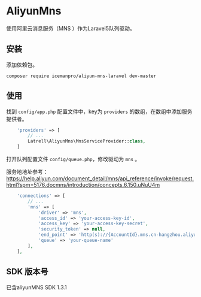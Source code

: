 
AliyunMns
======

使用阿里云消息服务（MNS ）作为Laravel5队列驱动。

## 安装

添加依赖包。

```
composer require icemanpro/aliyun-mns-laravel dev-master
```

## 使用

找到 `config/app.php` 配置文件中，key为 `providers` 的数组，在数组中添加服务提供者。

```php
	'providers' => [
		// ...
		Latrell\AliyunMns\MnsServiceProvider::class,
	]
```

打开队列配置文件 `config/queue.php`，修改驱动为 `mns` 。

服务地地址参考：https://help.aliyun.com/document_detail/mns/api_reference/invoke/request.html?spm=5176.docmns/introduction/concepts.6.150.uNuU4m

```php
	'connections' => [
		// ...
		'mns' => [
            'driver' => 'mns',
            'access_id' => 'your-access-key-id',
            'access_key' => 'your-access-key-secret',
            'security_token' => null,
            'end_point' => 'http(s)://{AccountId}.mns.cn-hangzhou.aliyuncs.com',
            'queue' => 'your-queue-name'
        ],
	],
```

## SDK 版本号
已含aliyunMNS SDK 1.3.1
